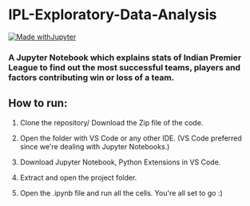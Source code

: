 # IPL-Exploratory-Data-Analysis

[![Made withJupyter](https://img.shields.io/badge/Made%20with-Jupyter-orange?style=for-the-badge&logo=Jupyter)](https://jupyter.org/try)


### A Jupyter Notebook which explains stats of Indian Premier League to find out the most successful teams, players and factors contributing win or loss of a team.


## How to run:

1. Clone the repository/ Download the Zip file of the code.

2. Open the folder with VS Code or any other IDE. (VS Code preferred since we're dealing with Jupyter Notebooks.)

3. Download Jupyter Notebook, Python Extensions in VS Code.

4. Extract and open the project folder.

5. Open the .ipynb file and run all the cells. You're all set to go :)
